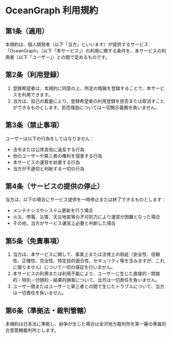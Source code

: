 # OceanGraph 利用規約

## 第1条（適用）

本規約は、個人開発者（以下「当方」といいます）が提供するサービス「OceanGraph」（以下「本サービス」）の利用に関する条件を、本サービスの利用者（以下「ユーザー」）との間で定めるものです。

## 第2条（利用登録）

1. 登録希望者は、本規約に同意の上、所定の情報を登録することで、本サービスを利用できます。
2. 当方は、自己の裁量により、登録希望者の利用登録を拒否または取消すことができるものとします。拒否理由については一切開示義務を負いません。

## 第3条（禁止事項）

ユーザーは以下の行為をしてはなりません：

- 法令または公序良俗に違反する行為
- 他のユーザーや第三者の権利を侵害する行為
- 本サービスの運営を妨害する行為
- 当方が不適切と判断する一切の行為

## 第4条（サービスの提供の停止）

当方は、以下の場合にサービス提供を一時停止または終了できるものとします：

- メンテナンスやシステム更新を行う場合
- 火災、停電、災害、天災地変等の不可抗力により運営が困難となった場合
- その他、当方がサービス運営上必要と判断した場合

## 第5条（免責事項）

1. 当方は、本サービスに関して、事実上または法律上の瑕疵（安全性、信頼性、正確性、完全性、特定目的適合性、セキュリティ等を含みますが、これに限りません）について一切の保証を行いません。
2. 本サービスの利用または利用不能により、ユーザーに生じた直接的・間接的・特別・付随的・結果的損害について、当方は一切責任を負いません。
3. ユーザー間またはユーザーと第三者との間で生じたトラブルについて、当方は一切責任を負いません。

## 第6条（準拠法・裁判管轄）

本規約は日本法に準拠し、紛争が生じた場合は金沢地方裁判所を第一審の専属的合意管轄裁判所とします。
